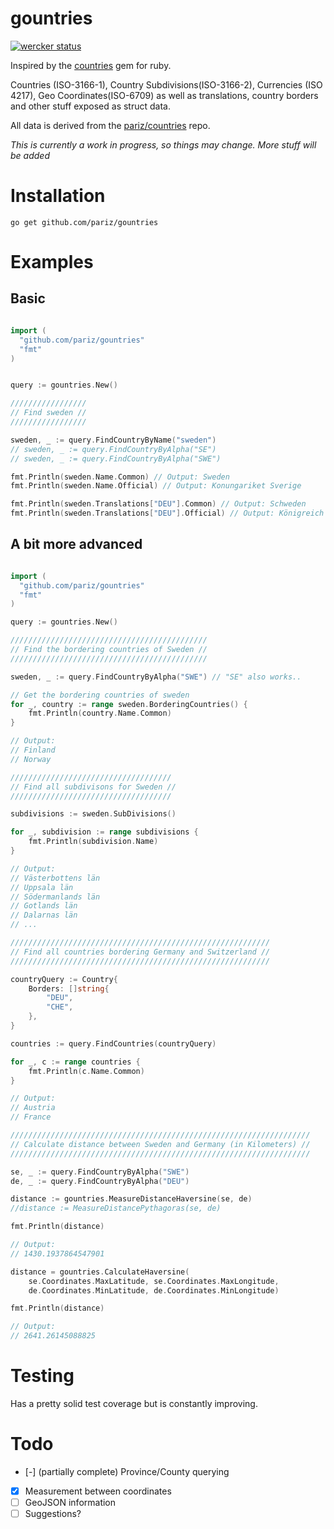 # gountries

[![wercker status](https://app.wercker.com/status/909d6a059d7d0b49b74ec8b658f97df4/s/master "wercker status")](https://app.wercker.com/project/bykey/909d6a059d7d0b49b74ec8b658f97df4)

Inspired by the [countries](https://github.com/hexorx/countries) gem for ruby.

Countries (ISO-3166-1), Country Subdivisions(ISO-3166-2), Currencies (ISO 4217), Geo Coordinates(ISO-6709) as well as translations, country borders and other stuff exposed as struct data.

All data is derived from the [pariz/countries](https://github.com/pariz/countries) repo.

*This is currently a work in progress, so things may change. More stuff will be added*

# Installation

```
go get github.com/pariz/gountries
```

# Examples


## Basic
```go

import (
  "github.com/pariz/gountries"
  "fmt"
)


query := gountries.New()

/////////////////
// Find sweden //
/////////////////

sweden, _ := query.FindCountryByName("sweden")
// sweden, _ := query.FindCountryByAlpha("SE")
// sweden, _ := query.FindCountryByAlpha("SWE")

fmt.Println(sweden.Name.Common) // Output: Sweden
fmt.Println(sweden.Name.Official) // Output: Konungariket Sverige

fmt.Println(sweden.Translations["DEU"].Common) // Output: Schweden
fmt.Println(sweden.Translations["DEU"].Official) // Output: Königreich Schweden


```
## A bit more advanced
```go

import (
  "github.com/pariz/gountries"
  "fmt"
)

query := gountries.New()

////////////////////////////////////////////
// Find the bordering countries of Sweden //
////////////////////////////////////////////

sweden, _ := query.FindCountryByAlpha("SWE") // "SE" also works..

// Get the bordering countries of sweden
for _, country := range sweden.BorderingCountries() {
	fmt.Println(country.Name.Common)
}

// Output:
// Finland
// Norway

////////////////////////////////////
// Find all subdivisons for Sweden //
////////////////////////////////////

subdivisions := sweden.SubDivisions()

for _, subdivision := range subdivisions {
	fmt.Println(subdivision.Name)
}

// Output:
// Västerbottens län
// Uppsala län
// Södermanlands län
// Gotlands län
// Dalarnas län
// ...

//////////////////////////////////////////////////////////
// Find all countries bordering Germany and Switzerland //
//////////////////////////////////////////////////////////

countryQuery := Country{
	Borders: []string{
		"DEU",
		"CHE",
	},
}

countries := query.FindCountries(countryQuery)

for _, c := range countries {
	fmt.Println(c.Name.Common)
}

// Output:
// Austria
// France

///////////////////////////////////////////////////////////////////
// Calculate distance between Sweden and Germany (in Kilometers) //
///////////////////////////////////////////////////////////////////

se, _ := query.FindCountryByAlpha("SWE")
de, _ := query.FindCountryByAlpha("DEU")

distance := gountries.MeasureDistanceHaversine(se, de)
//distance := MeasureDistancePythagoras(se, de)

fmt.Println(distance)

// Output:
// 1430.1937864547901

distance = gountries.CalculateHaversine(
	se.Coordinates.MaxLatitude, se.Coordinates.MaxLongitude,
	de.Coordinates.MinLatitude, de.Coordinates.MinLongitude)

fmt.Println(distance)

// Output:
// 2641.26145088825


```

# Testing

Has a pretty solid test coverage but is constantly improving.

# Todo


- [-] (partially complete) Province/County querying
- [x] Measurement between coordinates
- [ ] GeoJSON information
- [ ] Suggestions?
